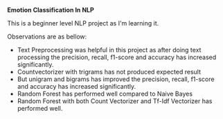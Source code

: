**Emotion Classification In NLP**

This is a beginner level NLP project as I'm learning it.

Observations are as bellow:
* Text Preprocessing was helpful in this project as after doing text processing the precision, recall, f1-score and accuracy has increased significantly.
* Countvectorizer with trigrams has not produced expected result
* But unigram and bigrams has improved the precision, recall, f1-score and accuracy has increased significantly.
* Random Forest has performed well compared to Naive Bayes
* Random Forest with both Count Vectorizer and Tf-Idf Vectorizer has performed well.
